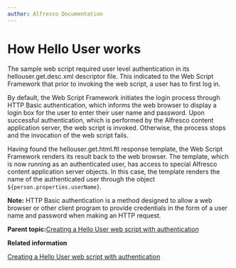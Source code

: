 ```yaml
---
author: Alfresco Documentation
---
```


# How Hello User works

The sample web script required user level authentication in its hellouser.get.desc.xml descriptor file. This indicated to the Web Script Framework that prior to invoking the web script, a user has to first log in.

By default, the Web Script Framework initiates the login process through HTTP Basic authentication, which informs the web browser to display a login box for the user to enter their user name and password. Upon successful authentication, which is performed by the Alfresco content application server, the web script is invoked. Otherwise, the process stops and the invocation of the web script fails.

Having found the hellouser.get.html.ftl response template, the Web Script Framework renders its result back to the web browser. The template, which is now running as an authenticated user, has access to special Alfresco content application server objects. In this case, the template renders the name of the authenticated user through the object `${person.properties.userName}`.

**Note:** HTTP Basic authentication is a method designed to allow a web browser or other client program to provide credentials in the form of a user name and password when making an HTTP request.

**Parent topic:**[Creating a Hello User web script with authentication](../tasks/ws-hello-user-create.md)

**Related information**  


[Creating a Hello User web script with authentication](../tasks/ws-hello-user-create.md)

